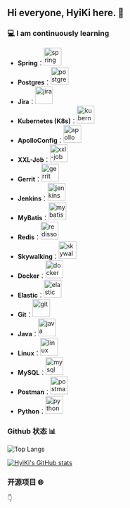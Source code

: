 ## Hi everyone, HyiKi here. 🚀

### 💻 I am continuously learning

- **Spring**：<a href="https://spring.io/" target="_blank"><img src="https://www.vectorlogo.zone/logos/springio/springio-icon.svg" alt="spring" width="40" height="40"/></a>
- **Postgres**：<a href="https://www.postgresql.org/" target="_blank"><img src="https://www.vectorlogo.zone/logos/postgresql/postgresql-icon.svg" alt="postgres" width="40" height="40"/></a>
- **Jira**：<a href="https://www.atlassian.com/software/jira" target="_blank"><img src="https://www.vectorlogo.zone/logos/atlassian_jira/atlassian_jira-icon.svg" alt="jira" width="40" height="40"/></a>
- **Kubernetes (K8s)**：<a href="https://kubernetes.io/" target="_blank"><img src="https://www.vectorlogo.zone/logos/kubernetes/kubernetes-icon.svg" alt="kubernetes" width="40" height="40"/></a>
- **ApolloConfig**：<a href="https://github.com/apolloconfig/apollo" target="_blank"><img src="https://avatars.githubusercontent.com/u/83490506?s=48&v=4" alt="apollo" width="40" height="40"/></a>
- **XXL-Job**：<a href="https://www.xuxueli.com/xxl-job/" target="_blank"><img src="https://www.xuxueli.com/doc/static/xxl-job/images/xxl-logo.jpg" alt="xxl-job" width="40" height="40"/></a>
- **Gerrit**：<a href="https://www.gerritcodereview.com/" target="_blank"><img src="https://github.com/simple-icons/simple-icons/blob/master/icons/gerrit.svg" alt="gerrit" width="40" height="40"/></a>
- **Jenkins**：<a href="https://www.jenkins.io/" target="_blank"><img src="https://www.vectorlogo.zone/logos/jenkins/jenkins-icon.svg" alt="jenkins" width="40" height="40"/></a>
- **MyBatis**：<a href="https://mybatis.org/mybatis-3/" target="_blank"><img src="https://baomidou.com/img/logo.svg" alt="mybatis" width="40" height="40"/></a>
- **Redis**：<a href="https://redis.io/" target="_blank"><img src="https://www.vectorlogo.zone/logos/redis/redis-icon.svg" alt="redisson" width="40" height="40"/></a>
- **Skywalking**：<a href="http://skywalking.apache.org/" target="_blank"><img src="https://skywalking.apache.org/favicons/safari-pinned-tab.svg" alt="skywalking" width="40" height="40"/></a>
- **Docker**：<a href="https://www.docker.com/" target="_blank"><img src="https://www.vectorlogo.zone/logos/docker/docker-icon.svg" alt="docker" width="40" height="40"/></a>
- **Elastic**：<a href="https://www.elastic.co/" target="_blank"><img src="https://www.vectorlogo.zone/logos/elastic/elastic-icon.svg" alt="elastic" width="40" height="40"/></a>
- **Git**：<a href="https://git-scm.com/" target="_blank"><img src="https://www.vectorlogo.zone/logos/git-scm/git-scm-icon.svg" alt="git" width="40" height="40"/></a>
- **Java**：<a href="https://www.java.com/" target="_blank"><img src="https://www.vectorlogo.zone/logos/java/java-icon.svg" alt="java" width="40" height="40"/></a>
- **Linux**：<a href="https://www.linux.org/" target="_blank"><img src="https://www.vectorlogo.zone/logos/linux/linux-icon.svg" alt="linux" width="40" height="40"/></a>
- **MySQL**：<a href="https://www.mysql.com/" target="_blank"><img src="https://www.vectorlogo.zone/logos/mysql/mysql-icon.svg" alt="mysql" width="40" height="40"/></a>
- **Postman**：<a href="https://www.postman.com/" target="_blank"><img src="https://www.vectorlogo.zone/logos/getpostman/getpostman-icon.svg" alt="postman" width="40" height="40"/></a>
- **Python**：<a href="https://www.python.org/" target="_blank"><img src="https://www.vectorlogo.zone/logos/python/python-icon.svg" alt="python" width="40" height="40"/></a>

### Github 状态 📊

![Top Langs](https://github-readme-stats.vercel.app/api/top-langs/?username=HyiKi&layout=compact&exclude_repo=HyiKi.github.io&title_color=ffffff&icon_color=bb2acf&text_color=daf7dc&bg_color=151515)

[![HyiKi's GitHub stats](https://github-readme-stats.vercel.app/api?username=HyiKi)](https://github.com/HyiKi)

### 开源项目 🌐

👇

